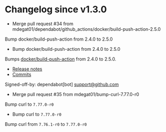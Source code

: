 # Changelog since v1.3.0
- Merge pull request #34 from mdegat01/dependabot/github_actions/docker/build-push-action-2.5.0

Bump docker/build-push-action from 2.4.0 to 2.5.0 
- Bump docker/build-push-action from 2.4.0 to 2.5.0

Bumps [docker/build-push-action](https://github.com/docker/build-push-action) from 2.4.0 to 2.5.0.
- [Release notes](https://github.com/docker/build-push-action/releases)
- [Commits](https://github.com/docker/build-push-action/compare/v2.4.0...v2.5.0)

Signed-off-by: dependabot[bot] <support@github.com> 
- Merge pull request #35 from mdegat01/bump-curl-7.77.0-r0

Bump curl to `7.77.0-r0` 
- Bump curl to `7.77.0-r0`

Bump curl from `7.76.1-r0` to `7.77.0-r0` 
